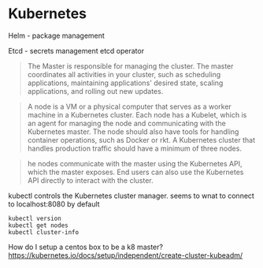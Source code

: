 # Kubernetes


Helm - package management


Etcd - secrets management
    etcd operator

> The Master is responsible for managing the cluster. The master coordinates all activities in your cluster, such as scheduling applications, maintaining applications' desired state, scaling applications, and rolling out new updates.

> A node is a VM or a physical computer that serves as a worker machine in a Kubernetes cluster. Each node has a Kubelet, which is an agent for managing the node and communicating with the Kubernetes master. The node should also have tools for handling container operations, such as Docker or rkt. A Kubernetes cluster that handles production traffic should have a minimum of three nodes.

> he nodes communicate with the master using the Kubernetes API, which the master exposes. End users can also use the Kubernetes API directly to interact with the cluster.

kubectl
    controls the Kubernetes cluster manager.
    seems to wnat to connect to localhost:8080 by default

```
kubectl version
kubectl get nodes
kubectl cluster-info
```


How do I setup a centos box to be a k8 master?
https://kubernetes.io/docs/setup/independent/create-cluster-kubeadm/

